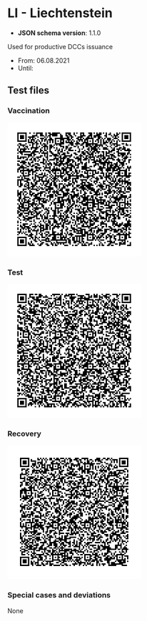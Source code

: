 # LI - Liechtenstein

* **JSON schema version**: 1.1.0

Used for productive DCCs issuance
* From: 06.08.2021
* Until:

## Test files

### Vaccination

![VAC](VAC.png)

### Test

![TEST](TEST.png)

### Recovery

![REC](REC.png)

### Special cases and deviations
None